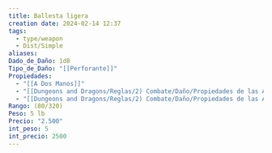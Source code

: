 ```yaml
---
title: Ballesta ligera
creation date: 2024-02-14 12:37
tags:
  - type/weapon
  - Dist/Simple
aliases: 
Dado_de_Daño: 1d8
Tipo_de_Daño: "[[Perforante]]"
Propiedades:
  - "[[A Dos Manos]]"
  - "[[Dungeons and Dragons/Reglas/2) Combate/Daño/Propiedades de las Armas/Munición]]"
  - "[[Dungeons and Dragons/Reglas/2) Combate/Daño/Propiedades de las Armas/Cargar]]"
Rango: (80/320)
Peso: 5 lb
Precio: "2.500"
int_peso: 5
int_precio: 2500
---
```


